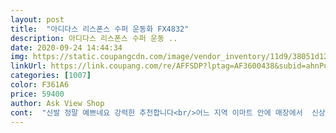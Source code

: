 ```yaml
---
layout: post 
title:  "아디다스 리스폰스 수퍼 운동화 FX4832" 
description: 아디다스 리스폰스 수퍼 운동 ..
date: 2020-09-24 14:44:34 
img: https://static.coupangcdn.com/image/vendor_inventory/11d9/38051d1277fab75625445e5ebb89927de14d9ad4142eb326f1ee6711b14d.jpg 
linkUrl: https://link.coupang.com/re/AFFSDP?lptag=AF3600438&subid=ahnPublicAsk&pageKey=1703937550&itemId=2899690479&vendorItemId=70888658273&traceid=V0-113-c3c9d17bd6b42ae7 
categories: [1007] 
color: F361A6 
price: 59400 
author: Ask View Shop 
cont:  "신발 정말 예쁘네요 강력한 추천합니다<br/>어느 지역 이마트 안에 매장에서  신상이랍시고 99000원 ㅋㅋ<br/>쿠팡에서  더  저렴하게 판매하고  있네요<br/>" 
---
```

